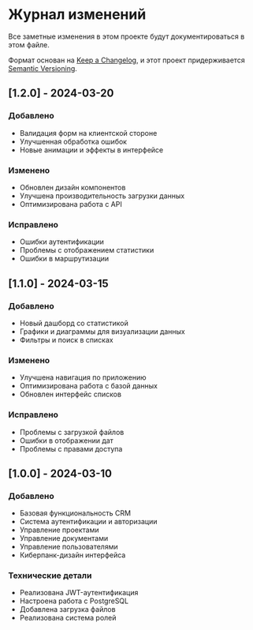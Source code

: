 # Журнал изменений

Все заметные изменения в этом проекте будут документироваться в этом файле.

Формат основан на [Keep a Changelog](https://keepachangelog.com/en/1.0.0/),
и этот проект придерживается [Semantic Versioning](https://semver.org/spec/v2.0.0.html).

## [1.2.0] - 2024-03-20

### Добавлено
- Валидация форм на клиентской стороне
- Улучшенная обработка ошибок
- Новые анимации и эффекты в интерфейсе

### Изменено
- Обновлен дизайн компонентов
- Улучшена производительность загрузки данных
- Оптимизирована работа с API

### Исправлено
- Ошибки аутентификации
- Проблемы с отображением статистики
- Ошибки в маршрутизации

## [1.1.0] - 2024-03-15

### Добавлено
- Новый дашборд со статистикой
- Графики и диаграммы для визуализации данных
- Фильтры и поиск в списках

### Изменено
- Улучшена навигация по приложению
- Оптимизирована работа с базой данных
- Обновлен интерфейс списков

### Исправлено
- Проблемы с загрузкой файлов
- Ошибки в отображении дат
- Проблемы с правами доступа

## [1.0.0] - 2024-03-10

### Добавлено
- Базовая функциональность CRM
- Система аутентификации и авторизации
- Управление проектами
- Управление документами
- Управление пользователями
- Киберпанк-дизайн интерфейса

### Технические детали
- Реализована JWT-аутентификация
- Настроена работа с PostgreSQL
- Добавлена загрузка файлов
- Реализована система ролей 